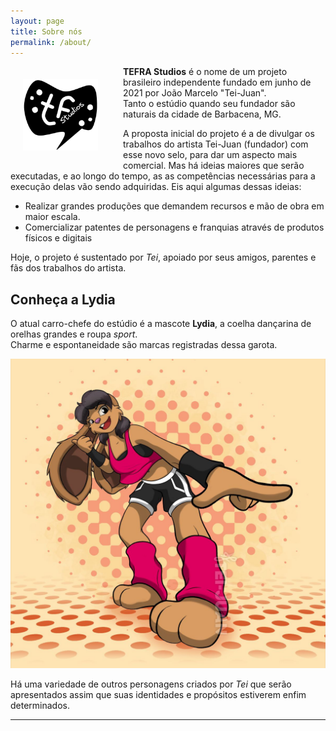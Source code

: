 ```yaml
---
layout: page
title: Sobre nós
permalink: /about/
---
```


<span style="display:block;width:120px;margin:0px;margin-right:20px;padding:20px;float:left">![Alt text](/assets/img/tefra-studios-logo.png)
</span>

**TEFRA Studios** é o nome de um projeto brasileiro independente fundado em junho de 2021 por João Marcelo "Tei-Juan".  
Tanto o estúdio quando seu fundador são naturais da cidade de Barbacena, MG.  

A proposta inicial do projeto é a de divulgar os trabalhos do artista Tei-Juan (fundador) com esse novo selo, para dar um aspecto mais comercial. Mas há ideias maiores que serão executadas, e ao longo do tempo, as as competências necessárias para a execução delas vão sendo adquiridas. Eis aqui algumas dessas ideias:  
- Realizar grandes produções que demandem recursos e mão de obra em maior escala.
- Comercializar patentes de personagens e franquias através de produtos físicos e digitais

Hoje, o projeto é sustentado por *Tei*, apoiado por seus amigos, parentes e fãs dos trabalhos do artista.

## Conheça a Lydia

O atual carro-chefe do estúdio é a mascote **Lydia**, a coelha dançarina de orelhas grandes e roupa *sport*.  
Charme e espontaneidade são marcas registradas dessa garota.

![2023-01-27_tei-lydia-superstyle](assets/img/2023-01-27_tei-lydia-superstyle.jpg)

Há uma variedade de outros personagens criados por *Tei* que serão apresentados assim que suas identidades e propósitos estiverem enfim determinados.  


- - - - - - - - - - -